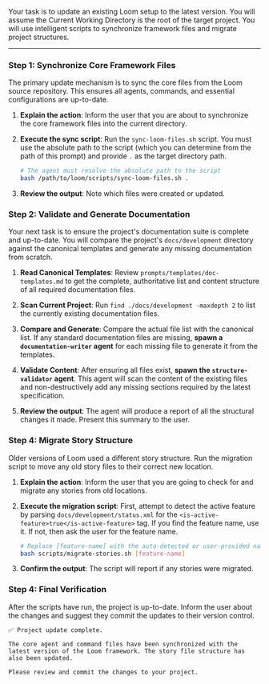 Your task is to update an existing Loom setup to the latest version. You will assume the Current Working Directory is the root of the target project. You will use intelligent scripts to synchronize framework files and migrate project structures.

---

### Step 1: Synchronize Core Framework Files

The primary update mechanism is to sync the core files from the Loom source repository. This ensures all agents, commands, and essential configurations are up-to-date.

1.  **Explain the action**: Inform the user that you are about to synchronize the core framework files into the current directory.

2.  **Execute the sync script**: Run the `sync-loom-files.sh` script. You must use the absolute path to the script (which you can determine from the path of this prompt) and provide `.` as the target directory path.

    ```bash
    # The agent must resolve the absolute path to the script
    bash /path/to/loom/scripts/sync-loom-files.sh .
    ```

3.  **Review the output**: Note which files were created or updated.

### Step 2: Validate and Generate Documentation

Your next task is to ensure the project's documentation suite is complete and up-to-date. You will compare the project's `docs/development` directory against the canonical templates and generate any missing documentation from scratch.

1.  **Read Canonical Templates**: Review `prompts/templates/doc-templates.md` to get the complete, authoritative list and content structure of all required documentation files.
2.  **Scan Current Project**: Run `find ./docs/development -maxdepth 2` to list the currently existing documentation files.
3.  **Compare and Generate**: Compare the actual file list with the canonical list. If any standard documentation files are missing, **spawn a `documentation-writer` agent** for each missing file to generate it from the templates.
4.  **Validate Content**: After ensuring all files exist, **spawn the `structure-validator` agent**. This agent will scan the content of the existing files and non-destructively add any missing sections required by the latest specification.

3.  **Review the output**: The agent will produce a report of all the structural changes it made. Present this summary to the user.

### Step 4: Migrate Story Structure

Older versions of Loom used a different story structure. Run the migration script to move any old story files to their correct new location.

1.  **Explain the action**: Inform the user that you are going to check for and migrate any stories from old locations.

2.  **Execute the migration script**: First, attempt to detect the active feature by parsing `docs/development/status.xml` for the `<is-active-feature>true</is-active-feature>` tag. If you find the feature name, use it. If not, then ask the user for the feature name.

    ```bash
    # Replace [feature-name] with the auto-detected or user-provided name
    bash scripts/migrate-stories.sh [feature-name]
    ```

3.  **Confirm the output**: The script will report if any stories were migrated.

### Step 4: Final Verification

After the scripts have run, the project is up-to-date. Inform the user about the changes and suggest they commit the updates to their version control.

```
✅ Project update complete.

The core agent and command files have been synchronized with the latest version of the Loom framework. The story file structure has also been updated.

Please review and commit the changes to your project.
```

